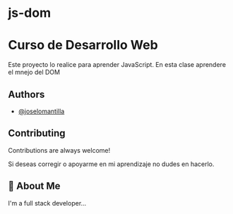# js-dom

# Curso de Desarrollo Web

Este proyecto lo realice para aprender JavaScript.
En esta clase aprendere el mnejo del DOM

## Authors

- [@joselomantilla](https://www.github.com/jmanti1804)

## Contributing

Contributions are always welcome!

Si deseas corregir o apoyarme en mi aprendizaje no dudes en hacerlo.

## 🚀 About Me

I'm a full stack developer...
